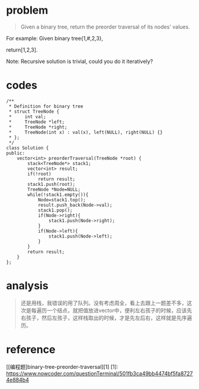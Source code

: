 # problem
>Given a binary tree, return the preorder traversal of its nodes' values.

For example:
Given binary tree{1,#,2,3},


return[1,2,3].

Note: Recursive solution is trivial, could you do it iteratively?

# codes
```
/**
 * Definition for binary tree
 * struct TreeNode {
 *     int val;
 *     TreeNode *left;
 *     TreeNode *right;
 *     TreeNode(int x) : val(x), left(NULL), right(NULL) {}
 * };
 */
class Solution {
public:
    vector<int> preorderTraversal(TreeNode *root) {
        stack<TreeNode*> stack1;
        vector<int> result;
        if(!root)
            return result; 
        stack1.push(root);
        TreeNode *Node=NULL;
        while(!stack1.empty()){
            Node=stack1.top();
            result.push_back(Node->val);
            stack1.pop();
            if(Node->right){
                stack1.push(Node->right);
            }
            if(Node->left){
                stack1.push(Node->left);
            }
        }
        return result;
    }
};

```

# analysis
>还是用栈，我错误的用了队列。没有考虑周全，看上去跟上一题差不多，这次是每遍历一个结点，就把值放进vector中，便利左右孩子的时候，应该先右孩子，然后左孩子，这样栈取出的时候，才是先左后右，这样就是先序遍历。

# reference
[[编程题]binary-tree-preorder-traversal][1]
[1]: https://www.nowcoder.com/questionTerminal/501fb3ca49bb4474bf5fa87274e884b4